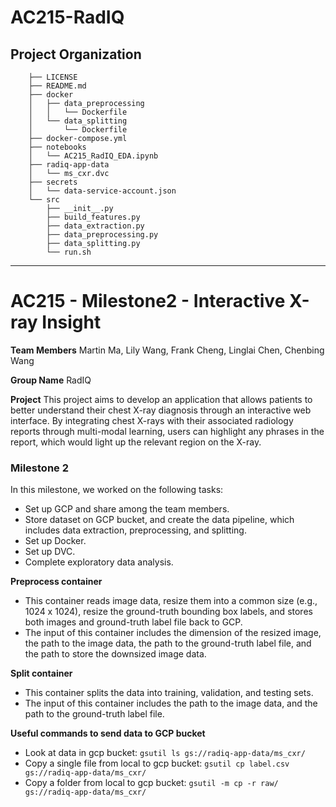 AC215-RadIQ
==============================

Project Organization
---------
        ├── LICENSE
        ├── README.md
        ├── docker
        │   ├── data_preprocessing
        │   │   └── Dockerfile
        │   └── data_splitting
        │       └── Dockerfile
        ├── docker-compose.yml
        ├── notebooks
        │   └── AC215_RadIQ_EDA.ipynb
        ├── radiq-app-data
        │   └── ms_cxr.dvc
        ├── secrets
        │   └── data-service-account.json
        └── src
            ├── __init__.py
            ├── build_features.py
            ├── data_extraction.py
            ├── data_preprocessing.py
            ├── data_splitting.py
            └── run.sh

--------

# AC215 - Milestone2 - Interactive X-ray Insight

**Team Members**
Martin Ma, Lily Wang, Frank Cheng, Linglai Chen, Chenbing Wang

**Group Name**
RadIQ

**Project**
This project aims to develop an application that allows patients to better understand their chest X-ray diagnosis through an interactive web interface. By integrating chest X-rays with their associated radiology reports through multi-modal learning, users can highlight any phrases in the report, which would light up the relevant region on the X-ray.


### Milestone 2 ###
In this milestone, we worked on the following tasks:
- Set up GCP and share among the team members.
- Store dataset on GCP bucket, and create the data pipeline, which includes data extraction, preprocessing, and splitting.
- Set up Docker.
- Set up DVC.
- Complete exploratory data analysis.


**Preprocess container**
- This container reads image data, resize them into a common size (e.g., 1024 x 1024), resize the ground-truth bounding box labels, and stores both images and ground-truth label file back to GCP.
- The input of this container includes the dimension of the resized image, the path to the image data, the path to the ground-truth label file, and the path to store the downsized image data.


**Split container**
- This container splits the data into training, validation, and testing sets.
- The input of this container includes the path to the image data, and the path to the ground-truth label file.

**Useful commands to send data to GCP bucket**
- Look at data in gcp bucket: `gsutil ls gs://radiq-app-data/ms_cxr/`
- Copy a single file from local to gcp bucket: `gsutil cp label.csv gs://radiq-app-data/ms_cxr/`
- Copy a folder from local to gcp bucket: `gsutil -m cp -r raw/ gs://radiq-app-data/ms_cxr/`
